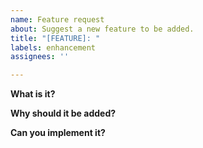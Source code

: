 ```yaml
---
name: Feature request
about: Suggest a new feature to be added.
title: "[FEATURE]: "
labels: enhancement
assignees: ''

---
```


**What is it?**


**Why should it be added?**


**Can you implement it?**
